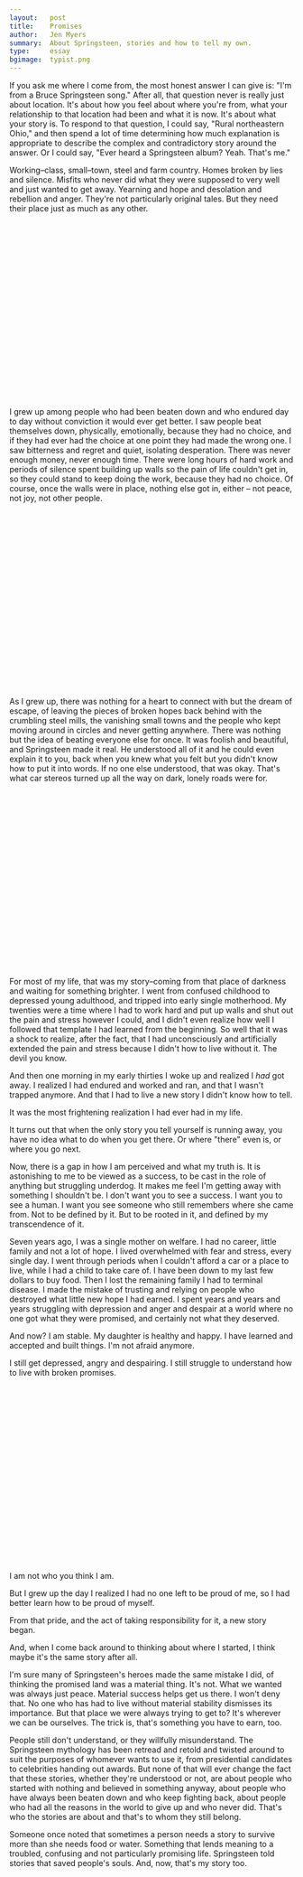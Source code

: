 ```yaml
---
layout:   post
title:    Promises
author:   Jen Myers
summary:  About Springsteen, stories and how to tell my own.
type:     essay
bgimage:  typist.png
---
```


If you ask me where I come from, the most honest answer I can give is: "I'm from a Bruce Springsteen song." After all, that question never is really just about location. It's about how you feel about where you're from, what your relationship to that location had been and what it is now. It's about what your story is. To respond to that question, I could say, "Rural northeastern Ohio," and then spend a lot of time determining how much explanation is appropriate to describe the complex and contradictory story around the answer. Or I could say, "Ever heard a Springsteen album? Yeah. That's me."

Working–class, small–town, steel and farm country. Homes broken by lies and silence. Misfits who never did what they were supposed to very well and just wanted to get away. Yearning and hope and desolation and rebellion and anger. They're not particularly original tales. But they need their place just as much as any other.

<object width="560" height="315"><param name="movie" value="http://www.youtube.com/v/_zYf9Uw-6Ak?hl=en_US&amp;version=3"></param><param name="allowFullScreen" value="true"></param><param name="allowscriptaccess" value="always"></param><embed src="http://www.youtube.com/v/_zYf9Uw-6Ak?hl=en_US&amp;version=3" type="application/x-shockwave-flash" width="560" height="315" allowscriptaccess="always" allowfullscreen="true"></embed></object>

I grew up among people who had been beaten down and who endured day to day without conviction it would ever get better. I saw people beat themselves down, physically, emotionally, because they had no choice, and if they had ever had the choice at one point they had made the wrong one. I saw bitterness and regret and quiet, isolating desperation. There was never enough money, never enough time. There were long hours of hard work and periods of silence spent building up walls so the pain of life couldn't get in, so they could stand to keep doing the work, because they had no choice. Of course, once the walls were in place, nothing else got in, either – not peace, not joy, not other people.

<object width="560" height="315"><param name="movie" value="http://www.youtube.com/v/A12-Z9F55v0?version=3&amp;hl=en_US"></param><param name="allowFullScreen" value="true"></param><param name="allowscriptaccess" value="always"></param><embed src="http://www.youtube.com/v/A12-Z9F55v0?version=3&amp;hl=en_US" type="application/x-shockwave-flash" width="560" height="315" allowscriptaccess="always" allowfullscreen="true"></embed></object>

As I grew up, there was nothing for a heart to connect with but the dream of escape, of leaving the pieces of broken hopes back behind with the crumbling steel mills, the vanishing small towns and the people who kept moving around in circles and never getting anywhere. There was nothing but the idea of beating everyone else for once. It was foolish and beautiful, and Springsteen made it real. He understood all of it and he could even explain it to you, back when you knew what you felt but you didn't know how to put it into words. If no one else understood, that was okay. That's what car stereos turned up all the way on dark, lonely roads were for.

<object width="420" height="315"><param name="movie" value="http://www.youtube.com/v/kJBYWgfIXdw?version=3&amp;hl=en_US"></param><param name="allowFullScreen" value="true"></param><param name="allowscriptaccess" value="always"></param><embed src="http://www.youtube.com/v/kJBYWgfIXdw?version=3&amp;hl=en_US" type="application/x-shockwave-flash" width="420" height="315" allowscriptaccess="always" allowfullscreen="true"></embed></object>

For most of my life, that was my story–coming from that place of darkness and waiting for something brighter. I went from confused childhood to depressed young adulthood, and tripped into early single motherhood. My twenties were a time where I had to work hard and put up walls and shut out the pain and stress however I could, and I didn't even realize how well I followed that template I had learned from the beginning. So well that it was a shock to realize, after the fact, that I had unconsciously and artificially extended the pain and stress because I didn't how to live without it. The devil you know.

And then one morning in my early thirties I woke up and realized I _had_ got away. I realized I had endured and worked and ran, and that I wasn't trapped anymore. And that I had to live a new story I didn't know how to tell.

It was the most frightening realization I had ever had in my life.

It turns out that when the only story you tell yourself is running away, you have no idea what to do when you get there. Or where "there" even is, or where you go next.

Now, there is a gap in how I am perceived and what my truth is. It is astonishing to me to be viewed as a success, to be cast in the role of anything but struggling underdog. It makes me feel I'm getting away with something I shouldn't be. I don't want you to see a success. I want you to see a human. I want you see someone who still remembers where she came from. Not to be defined by it. But to be rooted in it, and defined by my transcendence of it.

Seven years ago, I was a single mother on welfare. I had no career, little family and not a lot of hope. I lived overwhelmed with fear and stress, every single day. I went through periods when I couldn't afford a car or a place to live, while I had a child to take care of. I have been down to my last few dollars to buy food. Then I lost the remaining family I had to terminal disease. I made the mistake of trusting and relying on people who destroyed what little new hope I had earned. I spent years and years and years struggling with depression and anger and despair at a world where no one got what they were promised, and certainly not what they deserved.

And now? I am stable. My daughter is healthy and happy. I have learned and accepted and built things. I'm not afraid anymore.

I still get depressed, angry and despairing. I still struggle to understand how to live with broken promises.

<object width="560" height="315"><param name="movie" value="http://www.youtube.com/v/6xOSZtrMWys?version=3&amp;hl=en_US"></param><param name="allowFullScreen" value="true"></param><param name="allowscriptaccess" value="always"></param><embed src="http://www.youtube.com/v/6xOSZtrMWys?version=3&amp;hl=en_US" type="application/x-shockwave-flash" width="560" height="315" allowscriptaccess="always" allowfullscreen="true"></embed></object>

I am not who you think I am.

But I grew up the day I realized I had no one left to be proud of me, so I had better learn how to be proud of myself.

From that pride, and the act of taking responsibility for it, a new story began.

And, when I come back around to thinking about where I started, I think maybe it's the same story after all.

I'm sure many of Springsteen's heroes made the same mistake I did, of thinking the promised land was a material thing. It's not. What we wanted was always just peace. Material success helps get us there. I won't deny that. No one who has had to live without material stability dismisses its importance. But that place we were always trying to get to? It's wherever we can be ourselves. The trick is, that's something you have to earn, too.

People still don't understand, or they willfully misunderstand. The Springsteen mythology has been retread and retold and twisted around to suit the purposes of whomever wants to use it, from presidential candidates to celebrities handing out awards. But none of that will ever change the fact that these stories, whether they're understood or not, are about people who started with nothing and believed in something anyway, about people who have always been beaten down and who keep fighting back, about people who had all the reasons in the world to give up and who never did. That's who the stories are about and that's to whom they still belong.

Someone once noted that sometimes a person needs a story to survive more than she needs food or water. Something that lends meaning to a troubled, confusing and not particularly promising life. Springsteen told stories that saved people's souls. And, now, that's my story too.

<object width="560" height="315"><param name="movie" value="http://www.youtube.com/v/XGGGZetEkz0?hl=en_US&amp;version=3"></param><param name="allowFullScreen" value="true"></param><param name="allowscriptaccess" value="always"></param><embed src="http://www.youtube.com/v/XGGGZetEkz0?hl=en_US&amp;version=3" type="application/x-shockwave-flash" width="560" height="315" allowscriptaccess="always" allowfullscreen="true"></embed></object>
